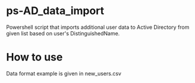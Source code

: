 # ps-AD_data_import
Powershell script that imports additional user data to Active Directory from given list based on user's DistinguishedName.
# How to use
Data format example is given in new_users.csv
